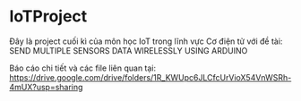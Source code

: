 # IoTProject

Đây là project cuối kì của môn học IoT trong lĩnh vực Cơ điện tử với đề tài: SEND MULTIPLE SENSORS DATA WIRELESSLY
USING ARDUINO

Báo cáo chi tiết và các file liên quan tại: https://drive.google.com/drive/folders/1R_KWUpc6JLCfcUrVioX54VnWSRh-4mUX?usp=sharing
